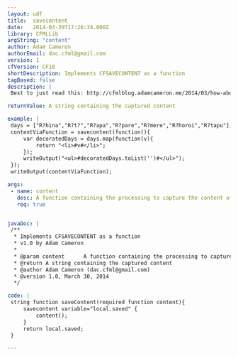 ```yaml
---
layout: udf
title:  savecontent
date:   2014-03-30T17:26:34.000Z
library: CFMLLib
argString: "content"
author: Adam Cameron
authorEmail: dac.cfml@gmail.com
version: 1
cfVersion: CF10
shortDescription: Implements CFSAVECONTENT as a function
tagBased: false
description: |
 Best to just read this: http://cfmlblog.adamcameron.me/2014/03/how-about-this-for-savecontent.html

returnValue: A string containing the captured content

example: |
 days = ["R?hina","R?t?","R?apa","R?pare","R?mere","R?horoi","R?tapu"];
 contentViaFunction = savecontent(function(){
     var decoratedDays = days.map(function(v){
         return "<li>#v#</li>";
     });
     writeOutput("<ul>#decoratedDays.toList('')#</ul>");
 });
 writeOutput(contentViaFunction);

args:
 - name: content
   desc: A function containing the processing to capture the content of
   req: true


javaDoc: |
 /**
  * Implements CFSAVECONTENT as a function
  * v1.0 by Adam Cameron
  * 
  * @param content      A function containing the processing to capture the content of (Required)
  * @return A string containing the captured content 
  * @author Adam Cameron (dac.cfml@gmail.com) 
  * @version 1.0, March 30, 2014 
  */

code: |
 string function saveContent(required function content){
     savecontent variable="local.saved" {
         content();
     }
     return local.saved;
 }

---
```


